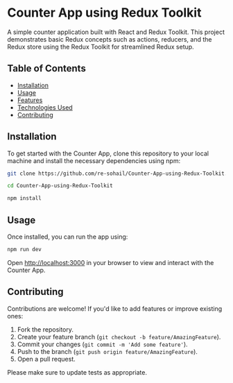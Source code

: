 # Counter App using Redux Toolkit

A simple counter application built with React and Redux Toolkit. This project demonstrates basic Redux concepts such as actions, reducers, and the Redux store using the Redux Toolkit for streamlined Redux setup.

## Table of Contents

- [Installation](#installation)
- [Usage](#usage)
- [Features](#features)
- [Technologies Used](#technologies-used)
- [Contributing](#contributing)

## Installation

To get started with the Counter App, clone this repository to your local machine and install the necessary dependencies using npm:

```bash
git clone https://github.com/re-sohail/Counter-App-using-Redux-Toolkit.git
```
```bash
cd Counter-App-using-Redux-Toolkit
```
```bash
npm install
```
## Usage

Once installed, you can run the app using:

```bash
npm run dev
```

Open [http://localhost:3000](http://localhost:3000) in your browser to view and interact with the Counter App.


## Contributing

Contributions are welcome! If you'd like to add features or improve existing ones:

1. Fork the repository.
2. Create your feature branch (`git checkout -b feature/AmazingFeature`).
3. Commit your changes (`git commit -m 'Add some feature'`).
4. Push to the branch (`git push origin feature/AmazingFeature`).
5. Open a pull request.

Please make sure to update tests as appropriate.
